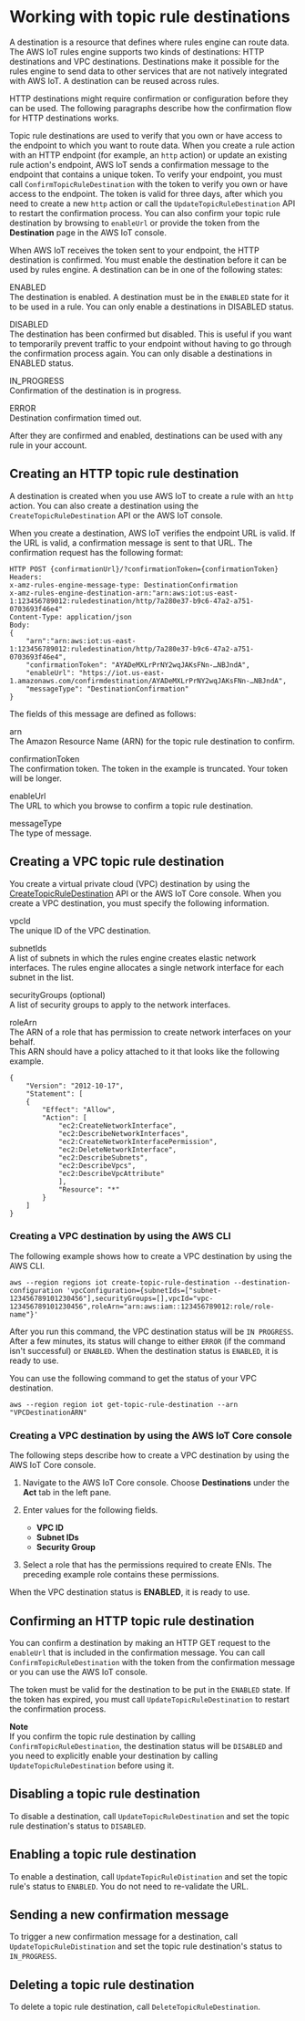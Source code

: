 # Working with topic rule destinations<a name="rule-destination"></a>

A destination is a resource that defines where rules engine can route data\. The AWS IoT rules engine supports two kinds of destinations: HTTP destinations and VPC destinations\. Destinations make it possible for the rules engine to send data to other services that are not natively integrated with AWS IoT\. A destination can be reused across rules\.

HTTP destinations might require confirmation or configuration before they can be used\. The following paragraphs describe how the confirmation flow for HTTP destinations works\.

Topic rule destinations are used to verify that you own or have access to the endpoint to which you want to route data\. When you create a rule action with an HTTP endpoint \(for example, an `http` action\) or update an existing rule action's endpoint, AWS IoT sends a confirmation message to the endpoint that contains a unique token\. To verify your endpoint, you must call `ConfirmTopicRuleDestination` with the token to verify you own or have access to the endpoint\. The token is valid for three days, after which you need to create a new `http` action or call the `UpdateTopicRuleDestination` API to restart the confirmation process\. You can also confirm your topic rule destination by browsing to `enableUrl` or provide the token from the **Destination** page in the AWS IoT console\.

When AWS IoT receives the token sent to your endpoint, the HTTP destination is confirmed\. You must enable the destination before it can be used by rules engine\. A destination can be in one of the following states:

ENABLED  
The destination is enabled\. A destination must be in the `ENABLED` state for it to be used in a rule\. You can only enable a destinations in DISABLED status\.

DISABLED  
The destination has been confirmed but disabled\. This is useful if you want to temporarily prevent traffic to your endpoint without having to go through the confirmation process again\. You can only disable a destinations in ENABLED status\.

IN\_PROGRESS  
Confirmation of the destination is in progress\.

ERROR  
Destination confirmation timed out\.

After they are confirmed and enabled, destinations can be used with any rule in your account\.

## Creating an HTTP topic rule destination<a name="create-destination-http"></a>

A destination is created when you use AWS IoT to create a rule with an `http` action\. You can also create a destination using the `CreateTopicRuleDestination` API or the AWS IoT console\.

When you create a destination, AWS IoT verifies the endpoint URL is valid\. If the URL is valid, a confirmation message is sent to that URL\. The confirmation request has the following format:

```
HTTP POST {confirmationUrl}/?confirmationToken={confirmationToken}
Headers:
x-amz-rules-engine-message-type: DestinationConfirmation
x-amz-rules-engine-destination-arn:"arn:aws:iot:us-east-1:123456789012:ruledestination/http/7a280e37-b9c6-47a2-a751-0703693f46e4"
Content-Type: application/json
Body:
{
    "arn":"arn:aws:iot:us-east-1:123456789012:ruledestination/http/7a280e37-b9c6-47a2-a751-0703693f46e4",  
    "confirmationToken": "AYADeMXLrPrNY2wqJAKsFNn-…NBJndA",
    "enableUrl": "https://iot.us-east-1.amazonaws.com/confirmdestination/AYADeMXLrPrNY2wqJAKsFNn-…NBJndA",
    "messageType": "DestinationConfirmation"
}
```

The fields of this message are defined as follows:

arn  
The Amazon Resource Name \(ARN\) for the topic rule destination to confirm\.

confirmationToken  
The confirmation token\. The token in the example is truncated\. Your token will be longer\.

enableUrl  
The URL to which you browse to confirm a topic rule destination\.

messageType  
The type of message\.

## Creating a VPC topic rule destination<a name="create-destination-vpc"></a>

You create a virtual private cloud \(VPC\) destination by using the [CreateTopicRuleDestination](https://docs.aws.amazon.com/iot/latest/apireference/API_CreateTopicRuleDestination.html) API or the AWS IoT Core console\. When you create a VPC destination, you must specify the following information\.

vpcId  
The unique ID of the VPC destination\.

subnetIds  
A list of subnets in which the rules engine creates elastic network interfaces\. The rules engine allocates a single network interface for each subnet in the list\.

securityGroups \(optional\)  
A list of security groups to apply to the network interfaces\.

roleArn  
The ARN of a role that has permission to create network interfaces on your behalf\.  
This ARN should have a policy attached to it that looks like the following example\.  

```
{
    "Version": "2012-10-17",
    "Statement": [
    {
        "Effect": "Allow",
        "Action": [
            "ec2:CreateNetworkInterface",
            "ec2:DescribeNetworkInterfaces",
            "ec2:CreateNetworkInterfacePermission",
            "ec2:DeleteNetworkInterface",
            "ec2:DescribeSubnets",
            "ec2:DescribeVpcs",
            "ec2:DescribeVpcAttribute"
            ],
            "Resource": "*"
        }
    ]
}
```

### Creating a VPC destination by using the AWS CLI<a name="create-destination-vpc-cli"></a>

The following example shows how to create a VPC destination by using the AWS CLI\.

```
aws --region regions iot create-topic-rule-destination --destination-configuration 'vpcConfiguration={subnetIds=["subnet-123456789101230456"],securityGroups=[],vpcId="vpc-123456789101230456",roleArn="arn:aws:iam::123456789012:role/role-name"}'
```

After you run this command, the VPC destination status will be `IN PROGRESS`\. After a few minutes, its status will change to either `ERROR` \(if the command isn't successful\) or `ENABLED`\. When the destination status is `ENABLED`, it is ready to use\.

You can use the following command to get the status of your VPC destination\.

```
aws --region region iot get-topic-rule-destination --arn "VPCDestinationARN"
```

### Creating a VPC destination by using the AWS IoT Core console<a name="create-destination-vpc-console"></a>

The following steps describe how to create a VPC destination by using the AWS IoT Core console\.

1. Navigate to the AWS IoT Core console\. Choose **Destinations** under the **Act** tab in the left pane\.

1. Enter values for the following fields\.
   + **VPC ID**
   + **Subnet IDs**
   + **Security Group**

1. Select a role that has the permissions required to create ENIs\. The preceding example role contains these permissions\.

When the VPC destination status is **ENABLED**, it is ready to use\.

## Confirming an HTTP topic rule destination<a name="confirm-destination"></a>

You can confirm a destination by making an HTTP GET request to the `enableUrl` that is included in the confirmation message\. You can call `ConfirmTopicRuleDestination` with the token from the confirmation message or you can use the AWS IoT console\.

The token must be valid for the destination to be put in the `ENABLED` state\. If the token has expired, you must call `UpdateTopicRuleDestination` to restart the confirmation process\.

**Note**  
 If you confirm the topic rule destination by calling `ConfirmTopicRuleDestination`, the destination status will be `DISABLED` and you need to explicitly enable your destination by calling `UpdateTopicRuleDestination` before using it\.

## Disabling a topic rule destination<a name="disable-destination"></a>

To disable a destination, call `UpdateTopicRuleDestination` and set the topic rule destination's status to `DISABLED`\.

## Enabling a topic rule destination<a name="enable-destination"></a>

To enable a destination, call `UpdateTopicRuleDistination` and set the topic rule's status to `ENABLED`\. You do not need to re\-validate the URL\.

## Sending a new confirmation message<a name="trigger-confirm"></a>

To trigger a new confirmation message for a destination, call `UpdateTopicRuleDistination` and set the topic rule destination's status to `IN_PROGRESS`\. 

## Deleting a topic rule destination<a name="delete-destination"></a>

To delete a topic rule destination, call `DeleteTopicRuleDestination`\.
